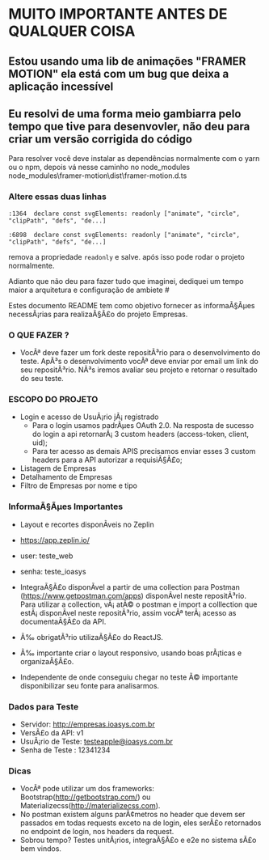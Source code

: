 # MUITO IMPORTANTE ANTES DE QUALQUER COISA

## Estou usando uma lib de animações "FRAMER MOTION" ela está com um bug que deixa a aplicação incessível 
## Eu resolvi de uma forma meio gambiarra pelo tempo que tive para desenvovler, não deu para criar um versão corrigida do código

Para resolver você deve instalar as dependências normalmente com o yarn ou o npm, depois vá nesse caminho no node_modules
node_modules\framer-motion\dist\framer-motion.d.ts

### Altere essas duas linhas  

`:1364  declare const svgElements: readonly ["animate", "circle", "clipPath", "defs", "de...]`

`:6898  declare const svgElements: readonly ["animate", "circle", "clipPath", "defs", "de...]`

remova a propriedade `readonly` e salve. após isso pode rodar o projeto normalmente. 

Adianto que não deu para fazer tudo que imaginei, dediquei um tempo maior a arquitetura e configuração de ambiete #




Estes documento README tem como objetivo fornecer as informaÃ§Ãµes necessÃ¡rias para realizaÃ§Ã£o do projeto Empresas.

### O QUE FAZER ? ###

* VocÃª deve fazer um fork deste repositÃ³rio para o desenvolvimento do teste. ApÃ³s o desenvolvimento vocÃª deve enviar por email um link do seu repositÃ³rio. NÃ³s iremos avaliar seu projeto e retornar o resultado do seu teste.

### ESCOPO DO PROJETO ###

* Login e acesso de UsuÃ¡rio jÃ¡ registrado
	* Para o login usamos padrÃµes OAuth 2.0. Na resposta de sucesso do login a api retornarÃ¡ 3 custom headers (access-token, client, uid);
	* Para ter acesso as demais APIS precisamos enviar esses 3 custom headers para a API autorizar a requisiÃ§Ã£o;
* Listagem de Empresas
* Detalhamento de Empresas
* Filtro de Empresas por nome e tipo


### InformaÃ§Ãµes Importantes ###

* Layout e recortes disponÃ­veis no Zeplin
* https://app.zeplin.io/
* user: teste_web
* senha: teste_ioasys

* IntegraÃ§Ã£o disponÃ­vel a partir de uma collection para Postman (https://www.getpostman.com/apps) disponÃ­vel neste repositÃ³rio. Para utilizar a collection, vÃ¡ atÃ© o postman e import a colllection que estÃ¡ disponÃ­vel neste repositÃ³rio, assim vocÃª terÃ¡ acesso as documentaÃ§Ã£o da API.

* Ã‰ obrigatÃ³rio utilizaÃ§Ã£o do ReactJS.

* Ã‰ importante criar o layout responsivo, usando boas prÃ¡ticas e organizaÃ§Ã£o.

* Independente de onde conseguiu chegar no teste Ã© importante disponibilizar seu fonte para analisarmos.

### Dados para Teste ###

* Servidor: http://empresas.ioasys.com.br
* VersÃ£o da API: v1
* UsuÃ¡rio de Teste: testeapple@ioasys.com.br
* Senha de Teste : 12341234

### Dicas ###

* VocÃª pode utilizar um dos frameworks: Bootstrap(http://getbootstrap.com/) ou Materializecss(http://materializecss.com).
* No postman existem alguns parÃ¢metros no header que devem ser passados em todas requests exceto na de login, eles serÃ£o retornados no endpoint de login, nos headers da request.
* Sobrou tempo? Testes unitÃ¡rios, integraÃ§Ã£o e e2e no sistema sÃ£o bem vindos.
